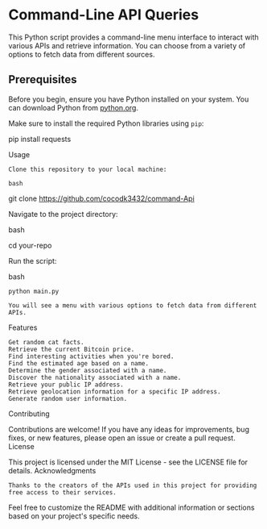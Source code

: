 # Command-Line API Queries

This Python script provides a command-line menu interface to interact with various APIs and retrieve information. You can choose from a variety of options to fetch data from different sources.

## Prerequisites

Before you begin, ensure you have Python installed on your system. You can download Python from [python.org](https://www.python.org/downloads/).

Make sure to install the required Python libraries using `pip`:

pip install requests

Usage

    Clone this repository to your local machine:

    bash

git clone https://github.com/cocodk3432/command-Api

Navigate to the project directory:

bash

cd your-repo

Run the script:

bash

    python main.py

    You will see a menu with various options to fetch data from different APIs.

Features

    Get random cat facts.
    Retrieve the current Bitcoin price.
    Find interesting activities when you're bored.
    Find the estimated age based on a name.
    Determine the gender associated with a name.
    Discover the nationality associated with a name.
    Retrieve your public IP address.
    Retrieve geolocation information for a specific IP address.
    Generate random user information.

Contributing

Contributions are welcome! If you have any ideas for improvements, bug fixes, or new features, please open an issue or create a pull request.
License

This project is licensed under the MIT License - see the LICENSE file for details.
Acknowledgments

    Thanks to the creators of the APIs used in this project for providing free access to their services.

Feel free to customize the README with additional information or sections based on your project's specific needs.
